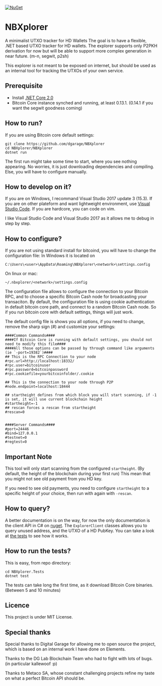 [![NuGet](https://img.shields.io/nuget/v/NBxplorer.Client.svg)](https://www.nuget.org/packages/NBxplorer.Client)

# NBXplorer

A minimalist UTXO tracker for HD Wallets
The goal is to have a flexible, .NET based UTXO tracker for HD wallets.
The explorer supports only P2PKH derivation for now but will be able to support more complex generation in near future. (m-n, segwit, p2sh)

This explorer is not meant to be exposed on internet, but should be used as an internal tool for tracking the UTXOs of your own service.

## Prerequisite

* Install [.NET Core 2.0](https://www.microsoft.com/net/core)
* Bitcoin Core instance synched and running, at least 0.13.1. (0.14.1 if you want the segwit goodness coming)

## How to run?

If you are using Bitcoin core default settings:

```
git clone https://github.com/dgarage/NBXplorer
cd NBXplorer/NBXplorer
dotnet run
```
The first run might take some time to start, where you see nothing appearing. No worries, it is just downloading dependencies and compiling.
Else, you will have to configure manually.

## How to develop on it?

If you are on Windows, I recommand Visual Studio 2017 update 3 (15.3).
If you are on other plateform and want lightweight environment, use [Visual Studio Code](https://code.visualstudio.com/).
If you are hardcore, you can code on vim.

I like Visual Studio Code and Visual Studio 2017 as it allows me to debug in step by step.

## How to configure?

If you are not using standard install for bitcoind, you will have to change the configuration file:
In Windows it is located on 

```
C:\Users\<user>\AppData\Roaming\NBXplorer\<network>\settings.config
```

On linux or mac:
```
~/.nbxplorer/<network>/settings.config
```

The configuration file allows to configure the connection to your Bitcoin RPC, and to choose a specific Bitcoin Cash node for broadcasting your transaciton.
By default, the configuration file is using cookie authentication in default bitcoin core path, and connect to a random Bitcoin Cash node. So if you run bitcoin core with default settings, things will just work.

The default config file is shows you all options, if you need to change, remove the sharp sign (#) and customize your settings:

```
####Common Commands####
####If Bitcoin Core is running with default settings, you should not need to modify this file####
####All those options can be passed by through command like arguments (ie `-port=19382`)####
## This is the RPC Connection to your node
#rpc.url=http://localhost:18332/
#rpc.user=bitcoinuser
#rpc.password=bitcoinpassword
#rpc.cookiefile=yourbitcoinfolder/.cookie

## This is the connection to your node through P2P
#node.endpoint=localhost:18444

## startheight defines from which block you will start scanning, if -1 is set, it will use current blockchain height
#startheight=-1
## rescan forces a rescan from startheight
#rescan=0


####Server Commands####
#port=24446
#bind=127.0.0.1
#testnet=0
#regtest=0
```

## Important Note

This tool will only start scanning from the configured `startheight`. (By default, the height of the blockchain during your first run)
This mean that you might not see old payment from you HD key.

If you need to see old payments, you need to configure `startheight` to a specific height of your choice, then run with again with `-rescan`.

## How to query?

A better documentation is on the way, for now the only documentation is the client API in C# on [nuget](https://www.nuget.org/packages/NBxplorer.Client).
The `ExplorerClient` classes allows you to query unused address, and the UTXO of a HD PubKey.
You can take a look at [the tests](https://github.com/dgarage/NBXplorer/blob/master/NBXplorer.Tests/UnitTest1.cs) to see how it works.

## How to run the tests?

This is easy, from repo directory:
```
cd NBXplorer.Tests
dotnet test
```
The tests can take long the first time, as it download Bitcoin Core binaries. (Between 5 and 10 minutes)

## Licence

This project is under MIT License.

## Special thanks

Special thanks to Digital Garage for allowing me to open source the project, which is based on an internal work I have done on Elements.

Thanks to the DG Lab Blockchain Team who had to fight with lots of bugs. (in particular kallewoof :p)

Thanks to Metaco SA, whose constant challenging projects refine my taste on what a perfect Bitcoin API should be.
